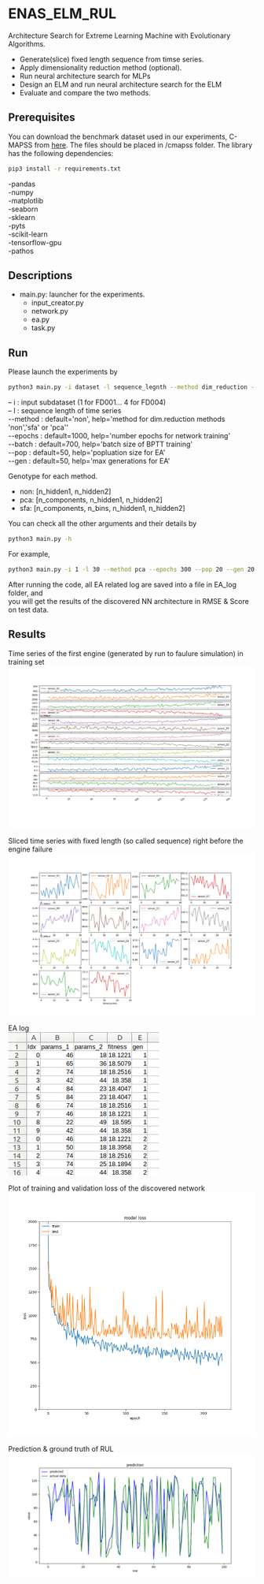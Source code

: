 # ENAS_ELM_RUL
Architecture Search for Extreme Learning Machine with Evolutionary Algorithms. <br/>
- Generate(slice) fixed length sequence from timse series. <br/>
- Apply dimensionality reduction method (optional). <br/>
- Run neural architecture search for MLPs <br/>
- Design an ELM and run neural architecture search for the ELM  <br/>
- Evaluate and compare the two methods.

## Prerequisites
You can download the benchmark dataset used in our experiments, C-MAPSS from [here](https://drive.google.com/drive/folders/1xHLtx9laqSTO_8LOFCdOBEkouMpbkAFM?usp=sharing).
The files should be placed in /cmapss folder.
The library has the following dependencies:
```bash
pip3 install -r requirements.txt
```
-pandas <br/>
-numpy <br/>
-matplotlib <br/>
-seaborn <br/>
-sklearn <br/>
-pyts <br/>
-scikit-learn <br/>
-tensorflow-gpu <br/>
-pathos <br/>

## Descriptions
- main.py: launcher for the experiments.
  - input_creator.py
  - network.py
  - ea.py
  - task.py

## Run
Please launch the experiments by 
```bash
python3 main.py -i dataset -l sequence_legnth --method dim_reduction --pop populations --gen generations
```

&ndash;  i : input subdataset (1 for FD001... 4 for FD004) <br/>
&ndash;  l : sequence length of time series <br/>
--method : default='non', help='method for dim.reduction methods 'non','sfa' or 'pca'' <br/>
--epochs : default=1000, help='number epochs for network training' <br/>
--batch : default=700, help='batch size of BPTT training' <br/>
--pop : default=50, help='popluation size for EA' <br/>
--gen : default=50, help='max generations for EA' <br/>

Genotype for each method.
- non: [n_hidden1, n_hidden2]
- pca: [n_components, n_hidden1, n_hidden2]
- sfa: [n_components, n_bins, n_hidden1, n_hidden2]


You can check all the other arguments and their details by
```bash
python3 main.py -h
```

For example,
```bash
python3 main.py -i 1 -l 30 --method pca --epochs 300 --pop 20 --gen 20
```

After running the code, all EA related log are saved into a file in EA_log folder, and  <br/>
you will get the results of the discovered NN architecture in RMSE & Score on test data. <br/>




## Results
Time series of the first engine (generated by run to faulure simulation) in training set
![](/figures/r2f_ts.png)

Sliced time series with fixed length (so called sequence) right before the engine failure
![](/figures/sequences.png)

EA log  <br/>
![](/figures/ea_log.png)



Plot of training and validation loss of the discovered network 
![](/figures/loss.png)

Prediction & ground truth of RUL
![](/figures/results.png)

